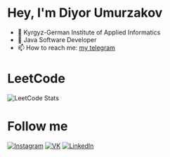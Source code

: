 # Hey, I'm Diyor Umurzakov

- 🔭 Kyrgyz-German Institute of Applied Informatics
- 🌱 Java Software Developer
- 📫 How to reach me: [my telegram](https://t.me/yumzack)

# LeetCode
![LeetCode Stats](https://leetcard.jacoblin.cool/diyorka?theme=dark&font=Sarabun)

# Follow me
[![Instagram](https://img.shields.io/badge/Instagram-8B0000?style=for-the-badge&logo=instagram&logoColor=FFFAFA)](http://instagram.com/yumzakk/)
[![VK](https://img.shields.io/badge/VK-008B8B?style=for-the-badge&logo=VK)](https://vk.com/umzkv)
[![LinkedIn](https://img.shields.io/badge/LinkedIn-0077B5?style=for-the-badge&logo=linkedin&logoColor=white)](https://www.linkedin.com/in/diyor-umurzakov/)

